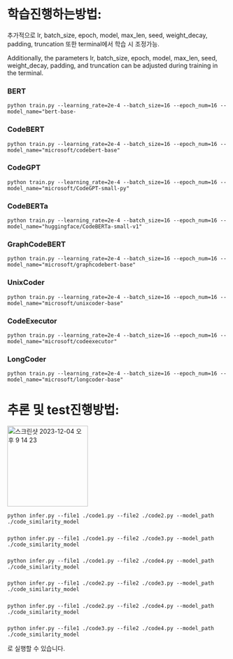 # 학습진행하는방법:
추가적으로 lr, batch_size, epoch, model, max_len, seed, weight_decay, padding, truncation 또한 terminal에서 학습 시 조정가능.

Additionally, the parameters lr, batch_size, epoch, model, max_len, seed, weight_decay, padding, and truncation can be adjusted during training in the terminal.

### BERT
    python train.py --learning_rate=2e-4 --batch_size=16 --epoch_num=16 --model_name="bert-base-

### CodeBERT
    python train.py --learning_rate=2e-4 --batch_size=16 --epoch_num=16 --model_name="microsoft/codebert-base"

### CodeGPT
    python train.py --learning_rate=2e-4 --batch_size=16 --epoch_num=16 --model_name="microsoft/CodeGPT-small-py"

### CodeBERTa
    python train.py --learning_rate=2e-4 --batch_size=16 --epoch_num=16 --model_name="huggingface/CodeBERTa-small-v1"

### GraphCodeBERT
    python train.py --learning_rate=2e-4 --batch_size=16 --epoch_num=16 --model_name="microsoft/graphcodebert-base"

### UnixCoder
    python train.py --learning_rate=2e-4 --batch_size=16 --epoch_num=16 --model_name="microsoft/unixcoder-base"

### CodeExecutor
    python train.py --learning_rate=2e-4 --batch_size=16 --epoch_num=16 --model_name="microsoft/codeexecutor"

### LongCoder
    python train.py --learning_rate=2e-4 --batch_size=16 --epoch_num=16 --model_name="microsoft/longcoder-base"



  


#
# 추론 및 test진행방법:

<img width="184" alt="스크린샷 2023-12-04 오후 9 14 23" src="https://github.com/V2LLAIN/AISW/assets/104286511/7b346c53-9975-4c04-9708-869fcb711a3e">
    
    
    python infer.py --file1 ./code1.py --file2 ./code2.py --model_path ./code_similarity_model
#####    
    python infer.py --file1 ./code1.py --file2 ./code3.py --model_path ./code_similarity_model
#####        
    python infer.py --file1 ./code1.py --file2 ./code4.py --model_path ./code_similarity_model
#####        
    python infer.py --file1 ./code2.py --file2 ./code3.py --model_path ./code_similarity_model
#####        
    python infer.py --file1 ./code2.py --file2 ./code4.py --model_path ./code_similarity_model
#####        
    python infer.py --file1 ./code3.py --file2 ./code4.py --model_path ./code_similarity_model
   
로 실행할 수 있습니다.
